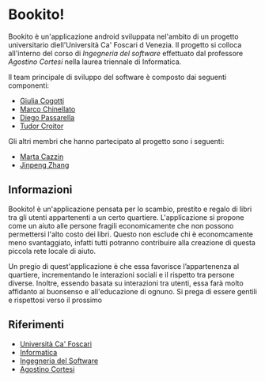 # Bookito!

Bookito è un'applicazione android sviluppata nel'ambito di un progetto universitario diell'Università Ca' Foscari d Venezia. Il progetto si colloca all'interno del corso di *Ingegneria del software* effettuato dal professore *Agostino Cortesi* nella laurea triennale di Informatica.

Il team principale di sviluppo del software è composto dai seguenti componenti:
- [Giulia Cogotti](https://github.com/cogotti-giulia)
- [Marco Chinellato](https://github.com/Chineee)
- [Diego Passarella](https://github.com/DiegoPassa)
- [Tudor Croitor](https://github.com/CroTheodor)

Gli altri membri che hanno partecipato al progetto sono i seguenti:
- [Marta Cazzin](https://github.com/imvrtva)
- [Jinpeng Zhang](https://github.com/Jimpoz)

## Informazioni

Bookito! è un'applicazione pensata per lo scambio, prestito e regalo di libri tra gli utenti appartenenti a un certo quartiere. L'applicazione si propone come un aiuto alle persone fragili economicamente che non possono permettersi l'alto costo dei libri. Questo non esclude chi è economcamente meno svantaggiato, infatti tutti potranno contribuire alla creazione di questa piccola rete locale di aiuto.

Un pregio di quest'applicazione è che essa favorisce l’appartenenza al quartiere, incrementando le interazioni sociali e il rispetto tra persone diverse. Inoltre, essendo basata su interazioni tra utenti, essa farà molto affidanto al buonsenso e all'educazione di ognuno. Si prega di essere gentili e rispettosi verso il prossimo

## Riferimenti
- [Università Ca' Foscari](https://www.unive.it/)
- [Informatica](https://www.unive.it/pag/3/)
- [Ingegneria del Software](https://www.unive.it/data/insegnamento/339920/persone)
- [Agostino Cortesi](https://www.unive.it/data/persone/5591776)
